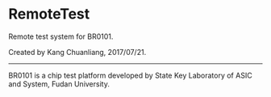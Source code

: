 # RemoteTest

Remote test system for BR0101. 

Created by Kang Chuanliang, 2017/07/21.

------------------------------------------------------------------------------------------------------

BR0101 is a chip test platform developed by State Key Laboratory of ASIC and System, Fudan University.
